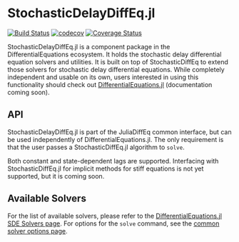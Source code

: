 # StochasticDelayDiffEq.jl

[![Build Status](https://github.com/SciML/StochasticDelayDiffEq.jl/workflows/CI/badge.svg)](https://github.com/SciML/StochasticDelayDiffEq.jl/actions?query=workflow%3ACI)
[![codecov](https://codecov.io/gh/SciML/StochasticDelayDiffEq.jl/branch/master/graph/badge.svg)](https://codecov.io/gh/SciML/StochasticDelayDiffEq.jl)
[![Coverage Status](https://coveralls.io/repos/github/SciML/StochasticDelayDiffEq.jl/badge.svg?branch=master)](https://coveralls.io/github/SciML/StochasticDelayDiffEq.jl?branch=master)

StochasticDelayDiffEq.jl is a component package in the DifferentialEquations ecosystem.
It holds the stochastic delay differential equation solvers and utilities.
It is built on top of StochasticDiffEq to extend those solvers for stochastic delay differential equations. While completely independent and usable on its own, users interested in using this functionality should check out [DifferentialEquations.jl](https://github.com/SciML/DifferentialEquations.jl) (documentation coming soon).

## API

StochasticDelayDiffEq.jl is part of the JuliaDiffEq common interface, but can be used independently of DifferentialEquations.jl. The only requirement is that the user passes a StochasticDiffEq.jl algorithm to `solve`.

Both constant and state-dependent lags are supported.
Interfacing with StochasticDiffEq.jl for implicit methods for stiff equations is not yet supported, but it is coming soon.

## Available Solvers

For the list of available solvers, please refer to the [DifferentialEquations.jl SDE Solvers page](https://diffeq.sciml.ai/stable/solvers/sde_solve/). For options for the `solve` command, see the [common solver options page](https://diffeq.sciml.ai/stable/basics/common_solver_opts/).
